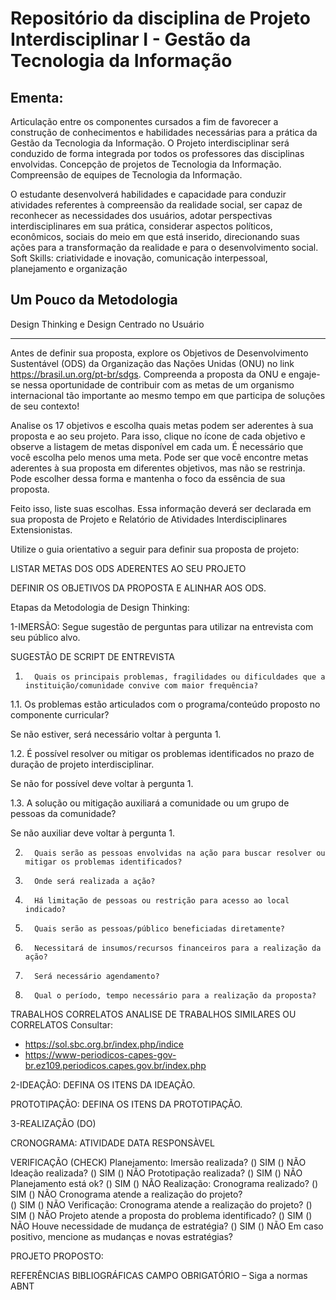 # Repositório da disciplina de Projeto Interdisciplinar I - Gestão da Tecnologia da Informação

## Ementa:
Articulação entre os componentes cursados a fim de favorecer a construção de conhecimentos e habilidades necessárias para a prática da Gestão da Tecnologia da Informação. O Projeto interdisciplinar será conduzido de forma integrada por todos os professores das disciplinas envolvidas. Concepção de projetos de Tecnologia da Informação. Compreensão de equipes de Tecnologia da Informação.

O estudante desenvolverá habilidades e capacidade para conduzir atividades referentes à compreensão da realidade social, ser capaz de reconhecer as necessidades dos usuários, adotar perspectivas interdisciplinares em sua prática, considerar aspectos políticos, econômicos, sociais do meio em que está inserido, direcionando suas ações para a transformação da realidade e para o desenvolvimento social. Soft Skills: criatividade e inovação, comunicação interpessoal, planejamento e organização

## Um Pouco da Metodologia

Design Thinking e Design Centrado no Usuário

----------------------------
Antes de definir sua proposta, explore os Objetivos de Desenvolvimento Sustentável (ODS) da Organização das Nações Unidas (ONU) no link https://brasil.un.org/pt-br/sdgs. 
Compreenda a proposta da ONU e engaje-se nessa oportunidade de contribuir com as metas de um organismo internacional tão importante ao mesmo tempo em que participa de soluções de seu contexto!

Analise os 17 objetivos e escolha quais metas podem ser aderentes à sua proposta e ao seu projeto. Para isso, clique no ícone de cada objetivo e observe a listagem de metas disponível em cada um. É necessário que você escolha pelo menos uma meta. Pode ser que você encontre metas aderentes à sua proposta em diferentes objetivos, mas não se restrinja. Pode escolher dessa forma e mantenha o foco da essência de sua proposta.

Feito isso, liste suas escolhas. Essa informação deverá ser declarada em sua proposta de Projeto e Relatório de Atividades Interdisciplinares Extensionistas.

Utilize o guia orientativo a seguir para definir sua proposta de projeto: 

LISTAR METAS DOS ODS ADERENTES AO SEU PROJETO
 
DEFINIR OS OBJETIVOS DA PROPOSTA E ALINHAR AOS ODS.

Etapas da Metodologia de Design Thinking:

1-IMERSÃO:
Segue sugestão de perguntas para utilizar na entrevista com seu público alvo.

SUGESTÃO DE SCRIPT DE ENTREVISTA

1.       Quais os principais problemas, fragilidades ou dificuldades que a instituição/comunidade convive com maior frequência?

1.1.     Os problemas estão articulados com o programa/conteúdo proposto no componente curricular?

Se não estiver, será necessário voltar à pergunta 1.

1.2.     É possível resolver ou mitigar os problemas identificados no prazo de duração de projeto interdisciplinar.

Se não for possível deve voltar à pergunta 1.

1.3.     A solução ou mitigação auxiliará a comunidade ou um grupo de pessoas da comunidade?

Se não auxiliar deve voltar à pergunta 1.

2.       Quais serão as pessoas envolvidas na ação para buscar resolver ou mitigar os problemas identificados?

3.       Onde será realizada a ação?

4.       Há limitação de pessoas ou restrição para acesso ao local indicado?

5.       Quais serão as pessoas/público beneficiadas diretamente?

6.       Necessitará de insumos/recursos financeiros para a realização da ação?

7.       Será necessário agendamento?

8.       Qual o período, tempo necessário para a realização da proposta?

TRABALHOS CORRELATOS
ANALISE DE TRABALHOS SIMILARES OU CORRELATOS
Consultar:
- https://sol.sbc.org.br/index.php/indice
- https://www-periodicos-capes-gov-br.ez109.periodicos.capes.gov.br/index.php

2-IDEAÇÃO:
DEFINA OS ITENS DA IDEAÇÃO.

PROTOTIPAÇÃO:
DEFINA OS ITENS DA PROTOTIPAÇÃO.

3-REALIZAÇÃO (DO)

CRONOGRAMA:
ATIVIDADE     	DATA    RESPONSÀVEL
 	 	 	 	 

VERIFICAÇÃO (CHECK)
Planejamento:
Imersão realizada?
() SIM
() NÃO
Ideação realizada?
() SIM
() NÃO
Prototipação realizada?
() SIM
() NÃO
Planejamento está ok?
() SIM
() NÃO
Realização:
Cronograma realizado?
() SIM
() NÃO
Cronograma atende a realização do projeto?    
() SIM
() NÃO
Verificação:
Cronograma atende a realização do projeto?
() SIM
() NÃO
Projeto atende a proposta do problema identificado?
() SIM
() NÃO
Houve necessidade de mudança de estratégia?
() SIM
() NÃO
Em caso positivo, mencione as mudanças e novas estratégias?

PROJETO PROPOSTO:

REFERÊNCIAS BIBLIOGRÁFICAS
CAMPO OBRIGATÓRIO – Siga a normas ABNT





